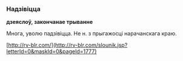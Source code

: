 ### Надзівіцца
**дзеяслоў, закончанае трыванне**

Многа, уволю падзівіцца. Не н. з прыгажосці нарачанскага краю.

<a rel="author">[http://rv-blr.com/](http://rv-blr.com/slounik.jsp?letterId=0&maskId=0&pageId=1777)</a>

